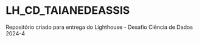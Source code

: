 # LH_CD_TAIANEDEASSIS
Repositório criado para entrega do Lighthouse - Desafio Ciência de Dados 2024-4
